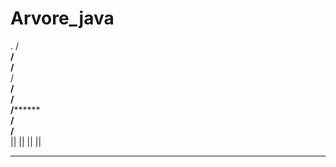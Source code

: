 # Arvore_java
.        /**\
        /****\
       /******\
      /********\
     /**********\
    /************\
   /**************\
  /****************\
 /******************\
          ||
          ||
          ||
          ||
********************
